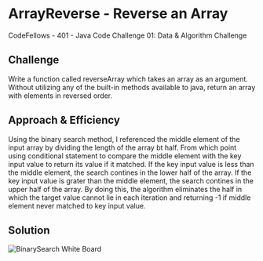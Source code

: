 # ArrayReverse - Reverse an Array
CodeFellows - 401 - Java
Code Challenge 01: Data & Algorithm Challenge
## Challenge
Write a function called reverseArray which takes an array as an argument. Without utilizing any of the built-in methods available to java, return an array with elements in reversed order.
## Approach & Efficiency
Using the binary search method, I referenced the middle element of the input array by dividing the length of the array bt half. From which point using conditional statement to compare the middle element with the key input value to return its value if it matched. If the key input value is less than the middle element, the search contines in the lower half of the array. If the key input value is grater than the middle element, the search contines in the upper half of the array. By doing this, the algorithm eliminates the half in which the target value cannot lie in each iteration and returning -1 if middle element never matched to key input value.
## Solution
<!-- Embedded whiteboard image -->
![BinarySearch White Board](https://photos.app.goo.gl/mtSgNgWdGEsSsiV18)
